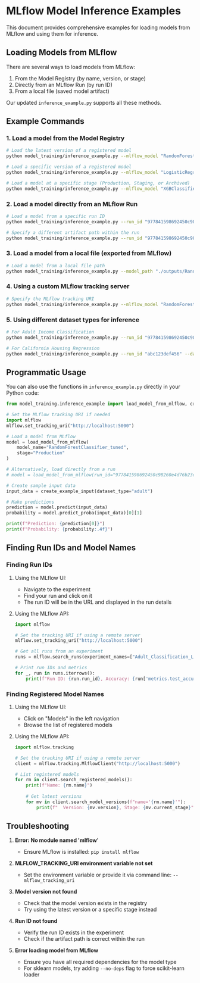 # MLflow Model Inference Examples

This document provides comprehensive examples for loading models from MLflow and using them for inference.

## Loading Models from MLflow

There are several ways to load models from MLflow:

1. From the Model Registry (by name, version, or stage)
2. Directly from an MLflow Run (by run ID)
3. From a local file (saved model artifact)

Our updated `inference_example.py` supports all these methods.

## Example Commands

### 1. Load a model from the Model Registry

```bash
# Load the latest version of a registered model
python model_training/inference_example.py --mlflow_model "RandomForestClassifier_tuned"

# Load a specific version of a registered model
python model_training/inference_example.py --mlflow_model "LogisticRegression_tuned" --model_version "1"

# Load a model at a specific stage (Production, Staging, or Archived)
python model_training/inference_example.py --mlflow_model "XGBClassifier_tuned" --model_stage "Production"
```

### 2. Load a model directly from an MLflow Run

```bash
# Load a model from a specific run ID
python model_training/inference_example.py --run_id "977841598692450c98260e4d76b23cdd"

# Specify a different artifact path within the run
python model_training/inference_example.py --run_id "977841598692450c98260e4d76b23cdd" --artifact_path "model"
```

### 3. Load a model from a local file (exported from MLflow)

```bash
# Load a model from a local file path
python model_training/inference_example.py --model_path "./outputs/RandomForest_best_model.joblib"
```

### 4. Using a custom MLflow tracking server

```bash
# Specify the MLflow tracking URI
python model_training/inference_example.py --mlflow_model "RandomForestClassifier_tuned" --mlflow_tracking_uri "http://localhost:5000"
```

### 5. Using different dataset types for inference

```bash
# For Adult Income Classification
python model_training/inference_example.py --run_id "977841598692450c98260e4d76b23cdd" --dataset_type "adult"

# For California Housing Regression
python model_training/inference_example.py --run_id "abc123def456" --dataset_type "california_housing"
```

## Programmatic Usage

You can also use the functions in `inference_example.py` directly in your Python code:

```python
from model_training.inference_example import load_model_from_mlflow, create_example_input

# Set the MLflow tracking URI if needed
import mlflow
mlflow.set_tracking_uri("http://localhost:5000")

# Load a model from MLflow
model = load_model_from_mlflow(
    model_name="RandomForestClassifier_tuned",
    stage="Production"
)

# Alternatively, load directly from a run
# model = load_model_from_mlflow(run_id="977841598692450c98260e4d76b23cdd")

# Create sample input data
input_data = create_example_input(dataset_type="adult")

# Make predictions
prediction = model.predict(input_data)
probability = model.predict_proba(input_data)[0][1]

print(f"Prediction: {prediction[0]}")
print(f"Probability: {probability:.4f}")
```

## Finding Run IDs and Model Names

### Finding Run IDs

1. Using the MLflow UI:
   - Navigate to the experiment
   - Find your run and click on it
   - The run ID will be in the URL and displayed in the run details

2. Using the MLflow API:
   ```python
   import mlflow
   
   # Set the tracking URI if using a remote server
   mlflow.set_tracking_uri("http://localhost:5000")
   
   # Get all runs from an experiment
   runs = mlflow.search_runs(experiment_names=["Adult_Classification_Local"])
   
   # Print run IDs and metrics
   for _, run in runs.iterrows():
       print(f"Run ID: {run.run_id}, Accuracy: {run['metrics.test_accuracy']}")
   ```

### Finding Registered Model Names

1. Using the MLflow UI:
   - Click on "Models" in the left navigation
   - Browse the list of registered models

2. Using the MLflow API:
   ```python
   import mlflow.tracking
   
   # Set the tracking URI if using a remote server
   client = mlflow.tracking.MlflowClient("http://localhost:5000")
   
   # List registered models
   for rm in client.search_registered_models():
       print(f"Name: {rm.name}")
       
       # Get latest versions
       for mv in client.search_model_versions(f"name='{rm.name}'"):
           print(f"  Version: {mv.version}, Stage: {mv.current_stage}")
   ```

## Troubleshooting

1. **Error: No module named 'mlflow'**
   - Ensure MLflow is installed: `pip install mlflow`

2. **MLFLOW_TRACKING_URI environment variable not set**
   - Set the environment variable or provide it via command line: `--mlflow_tracking_uri`

3. **Model version not found**
   - Check that the model version exists in the registry
   - Try using the latest version or a specific stage instead

4. **Run ID not found**
   - Verify the run ID exists in the experiment
   - Check if the artifact path is correct within the run

5. **Error loading model from MLflow**
   - Ensure you have all required dependencies for the model type
   - For sklearn models, try adding `--no-deps` flag to force scikit-learn loader
